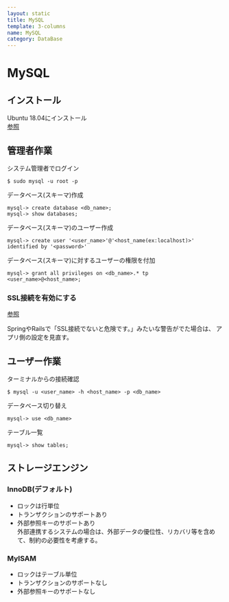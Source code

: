 ```yaml
---
layout: static
title: MySQL
template: 3-columns
name: MySQL
category: DataBase
---
```


# MySQL

## インストール

Ubuntu 18.04にインストール  
[参照](https://www.yokoweb.net/2018/05/13/ubuntu-18_04-server-mysql/)

## 管理者作業

システム管理者でログイン
```
$ sudo mysql -u root -p
```

データベース(スキーマ)作成
```
mysql-> create database <db_name>;
mysql-> show databases;
```

データベース(スキーマ)のユーザー作成
```
mysql-> create user '<user_name>'@'<host_name(ex:localhost)>' identified by '<password>'
```

データベース(スキーマ)に対するユーザーの権限を付加
```
mysql-> grant all privileges on <db_name>.* tp <user_name>@<host_name>;
```

### SSL接続を有効にする

[参照](https://qiita.com/toshiro3/items/b7f6842efe9fd97f8c56)

SpringやRailsで「SSL接続でないと危険です。」みたいな警告がでた場合は、
アプリ側の設定を見直す。

## ユーザー作業

ターミナルからの接続確認
```
$ mysql -u <user_name> -h <host_name> -p <db_name>
```

データベース切り替え
```
mysql-> use <db_name>
```

テーブル一覧
```
mysql-> show tables;
```

## ストレージエンジン

### InnoDB(デフォルト)
- ロックは行単位
- トランザクションのサポートあり
- 外部参照キーのサポートあり  
外部連携するシステムの場合は、外部データの優位性、リカバリ等を含めて、制約の必要性を考慮する。

### MyISAM
- ロックはテーブル単位
- トランザクションのサポートなし
- 外部参照キーのサポートなし
